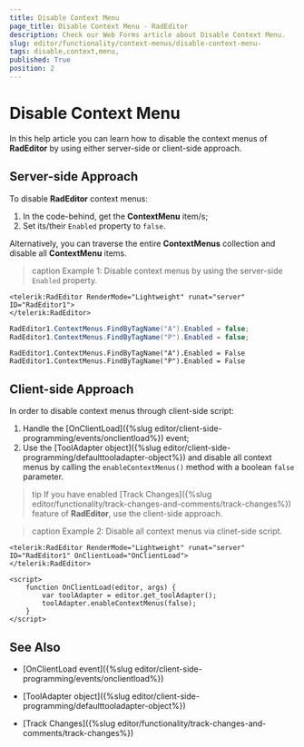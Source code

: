 ```yaml
---
title: Disable Context Menu 
page_title: Disable Context Menu - RadEditor
description: Check our Web Forms article about Disable Context Menu.
slug: editor/functionality/context-menus/disable-context-menu-
tags: disable,context,menu,
published: True
position: 2 
---
```


# Disable Context Menu 

In this help article you can learn how to disable the context menus of **RadEditor** by using either server-side or client-side approach.

## Server-side Approach

To disable **RadEditor** context menus: 

1. In the code-behind, get the **ContextMenu** item/s;
2. Set its/their `Enabled` property to `false`.

Alternatively, you can traverse the entire **ContextMenus** collection and disable all **ContextMenu** items.

>caption Example 1: Disable context menus by using the server-side `Enabled` property.

````ASP.NET
<telerik:RadEditor RenderMode="Lightweight" runat="server" ID="RadEditor1">
</telerik:RadEditor>
````

````C#
RadEditor1.ContextMenus.FindByTagName("A").Enabled = false; 
RadEditor1.ContextMenus.FindByTagName("P").Enabled = false;
````
````VB
RadEditor1.ContextMenus.FindByTagName("A").Enabled = False
RadEditor1.ContextMenus.FindByTagName("P").Enabled = False
````

## Client-side Approach

In order to disable context menus through client-side script:

1. Handle the [OnClientLoad]({%slug editor/client-side-programming/events/onclientload%}) event;
2. Use the [ToolAdapter object]({%slug editor/client-side-programming/defaulttooladapter-object%}) and disable all context menus by calling the `enableContextMenus()` method with a boolean `false` parameter.

>tip If you have enabled [Track Changes]({%slug editor/functionality/track-changes-and-comments/track-changes%}) feature of **RadEditor**, use the client-side approach. 

>caption Example 2: Disable all context menus via clinet-side script.

````ASP.NET
<telerik:RadEditor RenderMode="Lightweight" runat="server" ID="RadEditor1" OnClientLoad="OnClientLoad">
</telerik:RadEditor>

<script>
    function OnClientLoad(editor, args) {
        var toolAdapter = editor.get_toolAdapter();
        toolAdapter.enableContextMenus(false);
    }
</script>
````

## See Also

* [OnClientLoad event]({%slug editor/client-side-programming/events/onclientload%})

* [ToolAdapter object]({%slug editor/client-side-programming/defaulttooladapter-object%})

* [Track Changes]({%slug editor/functionality/track-changes-and-comments/track-changes%})
